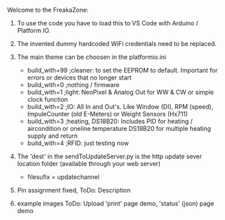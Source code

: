 Welcome to the FreakaZone:

1. To use the code you have to load this to VS Code with Arduino / Platform IO.

2. The invented dummy hardcoded WiFi credentials need to be replaced.

3. The main theme can be choosen in the platformio.ini
   - build_with=99 ;cleaner: to set the EEPROM to default. Important for errors or devices that no longer start
   - build_with=0 ;nothing / firmware
   - build_with=1 ;light: NeoPixel & Analog Out for WW & CW or simple clock function
   - build_with=2 ;IO: All In and Out's. Like Window (DI), RPM (speed),  ImpuleCounter (old E-Meters) or Weight Sensors (Hx711)
   - build_with=3 ;heating, DS18B20: Includes PID for heating / aircondition or oneline temperature DS18B20 for multiple heating supply and return
   - build_with=4 ;RFID: just testing now


4. The 'dest' in the sendToUpdateServer.py is the http update sever location folder (available through your web server)
   - filesufix = updatechannel

5. Pin assignment
   fixed, ToDo: Description

6. example images
   ToDo: Upload 'print' page demo, 'status' (json) page demo
